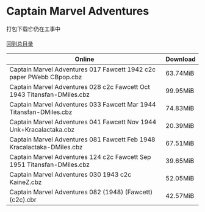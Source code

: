 # Captain Marvel Adventures

打包下载📦仍在工事中

[回到总目录](/Catalogs.md)







Online | Download
--- | ---
Captain Marvel Adventures 017 Fawcett 1942 c2c paper PWebb CBpop.cbz | 63.74MiB
Captain Marvel Adventures 028 c2c Fawcett Oct 1943 Titansfan-DMiles.cbz | 99.95MiB
Captain Marvel Adventures 033 Fawcett Mar 1944 Titansfan-DMiles.cbz | 74.83MiB
Captain Marvel Adventures 041 Fawcett Nov 1944 Unk+Kracalactaka.cbz | 20.39MiB
Captain Marvel Adventures 081 Fawcett Feb 1948 Kracalactaka-DMiles.cbz | 67.51MiB
Captain Marvel Adventures 124 c2c Fawcett Sep 1951 Titansfan-DMiles.cbz | 39.65MiB
Captain Marvel Adventures 030 1943 c2c KaineZ.cbz | 52.05MiB
Captain Marvel Adventures 082 (1948) (Fawcett) (c2c).cbr | 42.57MiB
